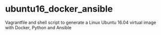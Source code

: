 # ubuntu16_docker_ansible
Vagrantfile and shell script to generate a Linux Ubuntu 16.04 virtual image with Docker, Python and Ansible
